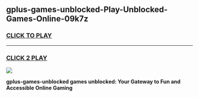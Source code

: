 
## gplus-games-unblocked-Play-Unblocked-Games-Online-09k7z
<h3>
<a href="https://premium76.site?title=gplus-games-unblocked&ref=25A">CLICK TO PLAY</a></h3>
<hr>

<h3>
<a href="https://premium76.site?title=gplus-games-unblocked&ref=25A">CLICK 2 PLAY</a>
  
</h3>

<a href="https://premium76.site?title=gplus-games-unblocked&ref=25A"><img src="https://clearcache.store/games.png"></a>


**gplus-games-unblocked games unblocked: Your Gateway to Fun and Accessible Online Gaming**
